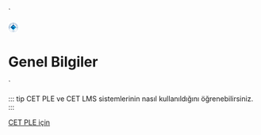 `<div class="row">
  <span style="zoom: .02; display: inline;">
    ![img](./public/boun-logo.png)
  </span>
  # Genel Bilgiler
</div>`


::: tip
CET PLE ve CET LMS sistemlerinin nasıl kullanıldığını öğrenebilirsiniz.
:::

[CET PLE için](./PLE.md)